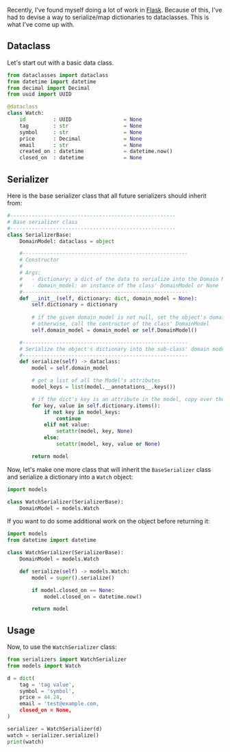 Recently, I've found myself doing a lot of work in [Flask](https://flask.palletsprojects.com/en/2.1.x/). Because of this, I've had to devise a way to serialize/map dictionaries to dataclasses. This is what I've come up with.

## Dataclass

Let's start out with a basic data class.

```py
from dataclasses import dataclass
from datetime import datetime
from decimal import Decimal
from uuid import UUID

@dataclass
class Watch:
    id         : UUID                 = None
    tag        : str                  = None
    symbol     : str                  = None
    price      : Decimal              = None
    email      : str                  = None
    created_on : datetime             = datetime.now()
    closed_on  : datetime             = None
```

## Serializer

Here is the base serializer class that all future serializers should inherit from:

```py
#------------------------------------------------------
# Base serializer class
#------------------------------------------------------
class SerializerBase:
    DomainModel: dataclass = object

    #------------------------------------------------------
    # Constructor
    #
    # Args:
    #   - dictionary: a dict of the data to serialize into the Domain Model
    #   - domain_model: an instance of the class' DomainModel or None
    #------------------------------------------------------
    def __init__(self, dictionary: dict, domain_model = None):
        self.dictionary = dictionary
        
        # if the given domain_model is not null, set the object's domain_model field to it
        # otherwise, call the contructor of the class' DomainModel
        self.domain_model = domain_model or self.DomainModel()

    #------------------------------------------------------
    # Serialize the object's dictionary into the sub-class' domain model
    #------------------------------------------------------
    def serialize(self) -> dataclass:
        model = self.domain_model

        # get a list of all the Model's attributes
        model_keys = list(model.__annotations__.keys())

        # if the dict's key is an attribute in the model, copy over the value
        for key, value in self.dictionary.items():
            if not key in model_keys:
                continue
            elif not value:
                setattr(model, key, None)
            else:
                setattr(model, key, value or None)

        return model
```



Now, let's make one more class that will inherit the `BaseSerializer` class and serialize a dictionary into a `Watch` object:

```py
import models

class WatchSerializer(SerializerBase):
    DomainModel = models.Watch
```

If you want to do some additional work on the object before returning it:

```py
import models
from datetime import datetime

class WatchSerializer(SerializerBase):
    DomainModel = models.Watch

    def serialize(self) -> models.Watch:
        model = super().serialize()

        if model.closed_on == None:
            model.closed_on = datetime.now()

        return model
```


## Usage

Now, to use the `WatchSerializer` class:

```py
from serializers import WatchSerializer
from models import Watch

d = dict(
    tag = 'tag value',
    symbol = 'symbol',
    price = 44.24,
    email = 'test@example.com,
    closed_on = None,
)

serializer = WatchSerializer(d)
watch = serializer.serialize()
print(watch)
```